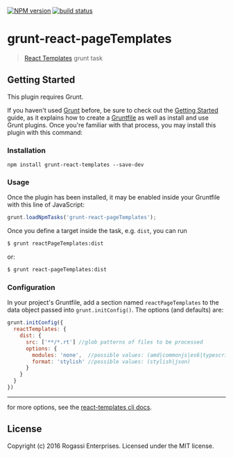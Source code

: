 [![NPM version][npm-image]][npm-url]
[![build status][travis-image]][travis-url]

# grunt-react-pageTemplates

> [React Templates](https://github.com/wix/react-templates) grunt task

## Getting Started
This plugin requires Grunt.

If you haven't used [Grunt](http://gruntjs.com/) before, be sure to check out the [Getting Started](http://gruntjs.com/getting-started) guide, as it explains how to create a [Gruntfile](http://gruntjs.com/sample-gruntfile) as well as install and use Grunt plugins. Once you're familiar with that process, you may install this plugin with this command:

### Installation
```shell
npm install grunt-react-templates --save-dev
```
### Usage

Once the plugin has been installed, it may be enabled inside your Gruntfile with this line of JavaScript:

```js
grunt.loadNpmTasks('grunt-react-pageTemplates');
```

Once you define a target inside the task, e.g. `dist`, you can run
```bash
$ grunt reactPageTemplates:dist
```
or:
```bash
$ grunt react-pageTemplates:dist
 ```

### Configuration
In your project's Gruntfile, add a section named `reactPageTemplates` to the data object passed into `grunt.initConfig()`. The options (and defaults) are:

```js
grunt.initConfig({
  reactTemplates: {
    dist: {
      src: ['**/*.rt'] //glob patterns of files to be processed
      options: {
        modules: 'none',  //possible values: (amd|commonjs|es6|typescript|none)
        format: 'stylish' //possible values: (stylish|json)
      }
    }
  }
})
```
---
for more options, see the [react-templates cli docs](https://github.com/wix/react-templates/blob/gh-pages/docs/cli.md).

## License
Copyright (c) 2016 Rogassi Enterprises. Licensed under the MIT license.

[npm-image]: https://img.shields.io/npm/v/grunt-react-page-templates.svg?style=flat-square
[npm-url]: https://npmjs.org/package/grunt-react-page-templates
[travis-image]: https://img.shields.io/travis/wix/grunt-react-page-templates/master.svg?style=flat-square
[travis-url]: https://travis-ci.org/wix/grunt-react-page-templates
[coveralls-image]: https://img.shields.io/coveralls/wix/grunt-react-page-templates/master.svg?style=flat-square
[coveralls-url]: https://coveralls.io/r/wix/grunt-react-page-templates?branch=master
[downloads-image]: http://img.shields.io/npm/dm/grunt-react-page-templates.svg?style=flat-square
[downloads-url]: https://npmjs.org/package/grunt-react-page-templates
